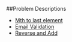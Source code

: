 ##Problem Descriptions

* [Mth to last element](https://www.codeeval.com/open_challenges/10/)
* [Email Validation](https://www.codeeval.com/open_challenges/35/)
* [Reverse and Add](https://www.codeeval.com/open_challenges/45/)

